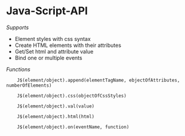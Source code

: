 # Java-Script-API

*Supports*

* Element styles with css syntax
* Create HTML elements with their attributes
* Get/Set html and attribute value
* Bind one or multiple events

*Functions*

```
	J$(element/object).append(elementTagName, ebjectOfAttributes, numberOfElements)

	J$(element/object).css(objectOfCssStyles)
	
	J$(element/object).val(value)

	J$(element/object).html(html)

	J$(element/object).on(eventName, function)

```